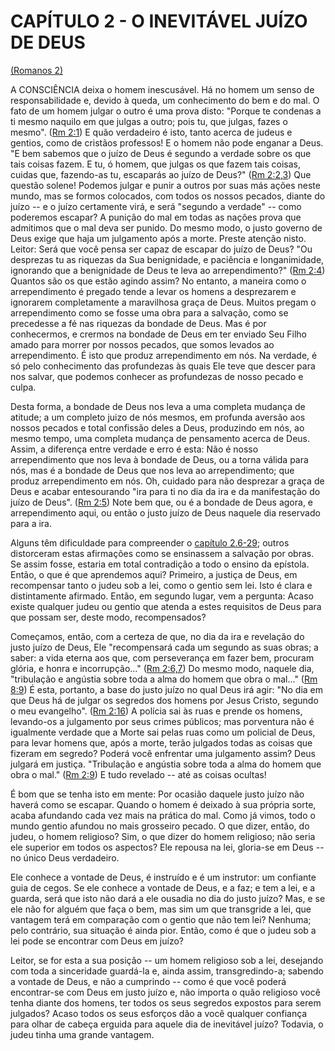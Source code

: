 # CAPÍTULO 2 - O INEVITÁVEL JUÍZO DE DEUS 

[(Romanos 2)](http://bibliaonline.com.br/acf/rm/2)

A CONSCIÊNCIA deixa o homem inescusável. Há no homem um senso de responsabilidade e, devido à queda, um conhecimento do bem e do mal. O fato de um homem julgar o outro é uma prova disto: &quot;Porque te condenas a ti mesmo naquilo em que julgas a outro; pois tu, que julgas, fazes o mesmo&quot;. ([Rm 2:1](http://bibliaonline.com.br/acf/rm/2/1)) E quão verdadeiro é isto, tanto acerca de judeus e gentios, como de cristãos professos! E o homem não pode enganar a Deus. &quot;E bem sabemos que o juízo de Deus é segundo a verdade sobre os que tais coisas fazem. E tu, ó homem, que julgas os que fazem tais coisas, cuidas que, fazendo-as tu, escaparás ao juízo de Deus?&quot; ([Rm 2:2,3](http://bibliaonline.com.br/acf/rm/2/2,3)) Que questão solene! Podemos julgar e punir a outros por suas más ações neste mundo, mas se formos colocados, com todos os nossos pecados, diante do juízo -- e o juízo certamente virá, e será &quot;segundo a verdade&quot; -- como poderemos escapar? A punição do mal em todas as nações prova que admitimos que o mal deva ser punido. Do mesmo modo, o justo governo de Deus exige que haja um julgamento após a morte. Preste atenção nisto. Leitor: Será que você pensa ser capaz de escapar do juízo de Deus? &quot;Ou desprezas tu as riquezas da Sua benignidade, e paciência e longanimidade, ignorando que a benignidade de Deus te leva ao arrependimento?&quot; ([Rm 2:4](http://bibliaonline.com.br/acf/rm/2/4)) Quantos são os que estão agindo assim? No entanto, a maneira como o arrependimento é pregado tende a levar os homens a desprezarem e ignorarem completamente a maravilhosa graça de Deus. Muitos pregam o arrependimento como se fosse uma obra para a salvação, como se precedesse a fé nas riquezas da bondade de Deus. Mas é por conhecermos, e crermos na bondade de Deus em ter enviado Seu Filho amado para morrer por nossos pecados, que somos levados ao arrependimento. É isto que produz arrependimento em nós. Na verdade, é só pelo conhecimento das profundezas às quais Ele teve que descer para nos salvar, que podemos conhecer as profundezas de nosso pecado e culpa.

Desta forma, a bondade de Deus nos leva a uma completa mudança de atitude; a um completo juizo de nós mesmos, em profunda aversão aos nossos pecados e total confissão deles a Deus, produzindo em nós, ao mesmo tempo, uma completa mudança de pensamento acerca de Deus. Assim, a diferença entre verdade e erro é esta: Não é nosso arrependimento que nos leva à bondade de Deus, ou a torna válida para nós, mas é a bondade de Deus que nos leva ao arrependimento; que produz arrependimento em nós. Oh, cuidado para não desprezar a graça de Deus e acabar entesourando &quot;ira para ti no dia da ira e da manifestação do juízo de Deus&quot;. ([Rm 2:5](http://bibliaonline.com.br/acf/rm/2/5)) Note bem que, ou é a bondade de Deus agora, e arrependimento aqui, ou então o justo juízo de Deus naquele dia reservado para a ira.

Alguns têm dificuldade para compreender o [capítulo 2.6-29](http://bibliaonline.com.br/acf/rm/2/6-29); outros distorceram estas afirmações como se ensinassem a salvação por obras. Se assim fosse, estaria em total contradição a todo o ensino da epístola. Então, o que é que aprendemos aqui? Primeiro, a justiça de Deus, em recompensar tanto o judeu sob a lei, como o gentio sem lei. Isto é clara e distintamente afirmado. Então, em segundo lugar, vem a pergunta: Acaso existe qualquer judeu ou gentio que atenda a estes requisitos de Deus para que possam ser, deste modo, recompensados?

Começamos, então, com a certeza de que, no dia da ira e revelação do justo juízo de Deus, Ele &quot;recompensará cada um segundo as suas obras; a saber: a vida eterna aos que, com perseverança em fazer bem, procuram glória, e honra e incorrupção...&quot; ([Rm 2:6,7](http://bibliaonline.com.br/acf/rm/2/6,7)) Do mesmo modo, naquele dia, &quot;tribulação e angústia sobre toda a alma do homem que obra o mal...&quot; ([Rm 8:9](http://bibliaonline.com.br/acf/rm/8/9)) É esta, portanto, a base do justo juízo no qual Deus irá agir: &quot;No dia em que Deus há de julgar os segredos dos homens por Jesus Cristo, segundo o meu evangelho&quot;. ([Rm 2:16](http://bibliaonline.com.br/acf/rm/2/16)) A polícia sai às ruas e prende os homens, levando-os a julgamento por seus crimes públicos; mas porventura não é igualmente verdade que a Morte sai pelas ruas como um policial de Deus, para levar homens que, após a morte, terão julgados todas as coisas que fizeram em segredo? Poderá você enfrentar uma julgamento assim? Deus julgará em justiça. &quot;Tribulação e angústia sobre toda a alma do homem que obra o mal.&quot; ([Rm 2:9](http://bibliaonline.com.br/acf/rm/2/9)) E tudo revelado -- até as coisas ocultas!

É bom que se tenha isto em mente: Por ocasião daquele justo juízo não haverá como se escapar. Quando o homem é deixado à sua própria sorte, acaba afundando cada vez mais na prática do mal. Como já vimos, todo o mundo gentio afundou no mais grosseiro pecado. O que dizer, então, do judeu, o homem religioso? Sim, o que dizer do homem religioso; não seria ele superior em todos os aspectos? Ele repousa na lei, gloria-se em Deus -- no único Deus verdadeiro.

Ele conhece a vontade de Deus, é instruído e é um instrutor: um confiante guia de cegos. Se ele conhece a vontade de Deus, e a faz; e tem a lei, e a guarda, será que isto não dará a ele ousadia no dia do justo juízo? Mas, e se ele não for alguém que faça o bem, mas sim um que transgride a lei, que vantagem terá em comparação com o gentio que não tem lei? Nenhuma; pelo contrário, sua situação é ainda pior. Então, como é que o judeu sob a lei pode se encontrar com Deus em juízo?

Leitor, se for esta a sua posição -- um homem religioso sob a lei, desejando com toda a sinceridade guardá-la e, ainda assim, transgredindo-a; sabendo a vontade de Deus, e não a cumprindo -- como é que você poderá encontrar-se com Deus em justo juízo e, não importa o quão religioso você tenha diante dos homens, ter todos os seus segredos expostos para serem julgados? Acaso todos os seus esforços dão a você qualquer confiança para olhar de cabeça erguida para aquele dia de inevitável juízo? Todavia, o judeu tinha uma grande vantagem.